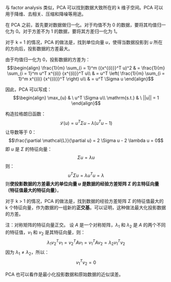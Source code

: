 与 factor analysis 类似，PCA 可以找到数据大致所在的 k 维子空间。PCA 可以用于降维、去相关、压缩和降噪等用途。

在 PCA 之前，首先要对数据做归一化。对于均值不为 0 的数据，要将其均值归一化为 0。对于方差不为 1 的数据，要将其方差归一化为 1。

对于 k = 1 的情况，PCA 的做法是，找到单位向量 $u$，使得当数据投影到 $u$ 所在的方向后，投影数据的方差最大。

由于均值归一化为 0，投影数据的方差为：
$$\begin{align}
\frac{1}{m} \sum_{i = 1}^m ({x^{(i)}}^T u)^2 & = \frac{1}{m} \sum_{i = 1}^m u^T x^{(i)} {x^{(i)}}^T u\\
& = u^T \left( \frac{1}{m} \sum_{i = 1}^m x^{(i)} {x^{(i)}}^T \right) u\\
& = u^T \Sigma u
\end{align}$$

因此，PCA 可以写成：
$$\begin{align}
\max_{u} & \ u^T \Sigma u\\
\mathrm{s.t.} & \ ||u|| = 1
\end{align}$$

构造拉格朗日函数：
$$\mathcal{L}(u) = u^T \Sigma u - \lambda (u^T u - 1)$$
让导数等于 0：
$$\frac{\partial \mathcal{L}}{\partial u} = 2 \Sigma u - 2 \lambda u = 0$$
即 $u$ 是 $\Sigma$ 的特征向量：
$$\Sigma u = \lambda u$$
则：
$$u^T \Sigma u = \lambda u^T u = \lambda$$
则**使投影数据的方差最大的单位向量 $u$ 是数据的经验方差矩阵 $\Sigma$ 的主特征向量（特征值最大的特征向量）**。

对于 k > 1 的情况，PCA 的做法是，找到数据的经验方差矩阵 $\Sigma$ 的特征值最大的 k 个特征向量，作为数据的一组新的**正交基**。可以证明，这种做法最大化投影数据的方差。

注：对称矩阵的特征向量正交。
设 $A$ 是一个对称矩阵，$\lambda_1$ 和 $\lambda_2$ 是 $A$ 的两个不同的特征值，$v_1$ 和 $v_2$ 是其特征向量，则：
$$\lambda_1 v_2^T v_1 = v_2^T A v_1 = v_1^T A v_2 = \lambda_2 v_1^T v_2$$
因为 $\lambda_1 \neq \lambda_2$，所以：
$$v_1^T v_2 = 0$$

PCA 也可以看作是最小化投影数据和原始数据的近似误差。










